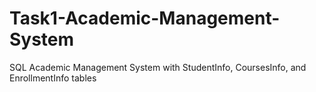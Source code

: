 # Task1-Academic-Management-System
SQL Academic Management System with StudentInfo, CoursesInfo, and EnrollmentInfo tables

